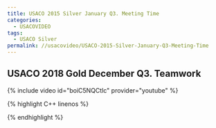 ```yaml
---
title: USACO 2015 Silver January Q3. Meeting Time
categories:
  - USACOVIDEO
tags:
  - USACO Silver
permalink: //usacovideo/USACO-2015-Silver-January-Q3-Meeting-Time
---
```

  
## USACO 2018 Gold December Q3. Teamwork
  
{% include video id="boiC5NQCtlc" provider="youtube" %}
  
  
{% highlight C++ linenos %}
  
{% endhighlight %}  

